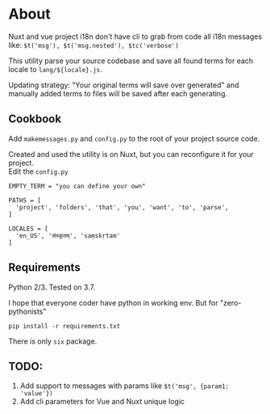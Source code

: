 # About
Nuxt and vue project i18n don't have cli to grab from code all i18n messages like:
`$t('msg'), $t('msg.nested'), $tc('verbose')`

This utility parse your source codebase and save all found terms for each locale to `lang/${locale}.js`.

Updating strategy: "Your original terms will save over generated" and manually added terms to files will be saved after each generating.


## Cookbook
Add `makemessages.py` and `config.py` to the root of your project source code.

Created and used the utility is on Nuxt, but you can reconfigure it for your project.   
Edit the `config.py` 

````
EMPTY_TERM = "you can define your own"

PATHS = [
  'project', 'folders', 'that', 'you', 'want', 'to', 'parse',
]

LOCALES = [
  'en_US', 'संस्कृतम्', 'saṃskṛtam'
]
````
 

## Requirements 
Python 2/3. Tested on 3.7.

I hope that everyone coder have python in working env. But for "zero-pythonists"
 
`pip install -r requirements.txt` 

 There is only `six` package. 

## TODO:
1. Add support to messages with params like `$t('msg', {param1: 'value'})`
2. Add cli parameters for Vue and Nuxt unique logic
